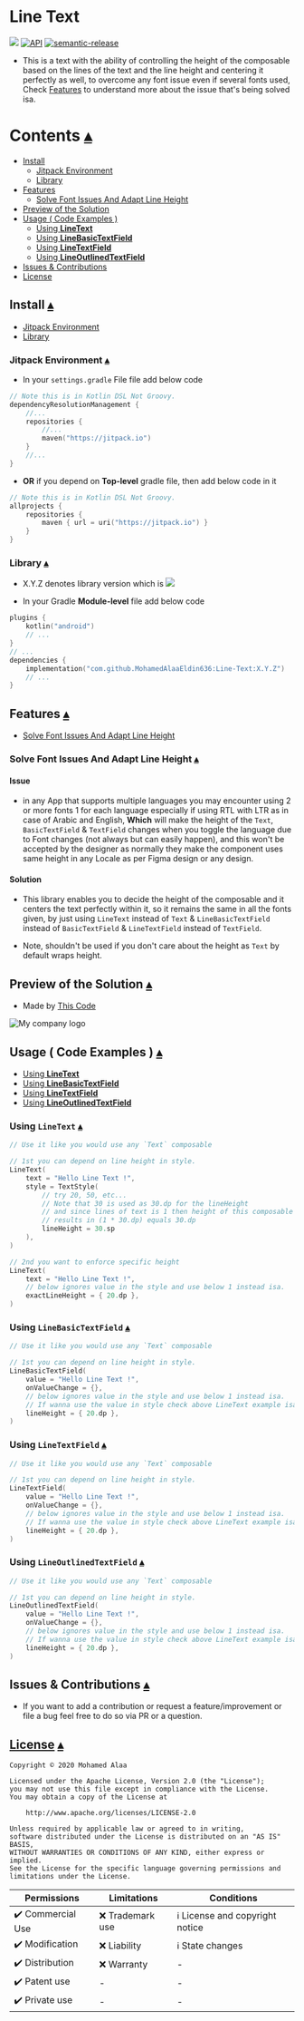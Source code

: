 # Line Text

[![](https://jitpack.io/v/MohamedAlaaEldin636/Line-Text.svg)](https://jitpack.io/#MohamedAlaaEldin636/Line-Text) [![API](https://img.shields.io/badge/API-21%2B-blue.svg?style=flat)](https://android-arsenal.com/api?level=21) [![semantic-release](https://img.shields.io/badge/%20%20%F0%9F%93%A6%F0%9F%9A%80-semantic--release-e10079.svg)](https://github.com/semantic-release/semantic-release)

- This is a text with the ability of controlling the height of the composable based
on the lines of the text and the line height and centering it perfectly as well, 
to overcome any font issue even if several fonts used, Check [Features](#features-) 
to understand more about the issue that's being solved isa.

# Contents [▴](#line-text)

- [Install](#install-)
    - [Jitpack Environment](#jitpack-environment-)
    - [Library](#library-)
- [Features](#features-)
    - [Solve Font Issues And Adapt Line Height](#solve-font-issues-and-adapt-line-height-)
- [Preview of the Solution](#preview-of-the-solution-)
- [Usage ( Code Examples )](#usage--code-examples--)
    - [Using **LineText**](#using-linetext-)
    - [Using **LineBasicTextField**](#using-linebasictextfield-)
    - [Using **LineTextField**](#using-linetextfield-)
    - [Using **LineOutlinedTextField**](#using-lineoutlinedtextfield-)
- [Issues & Contributions](#issues--contributions-)
- [License](#license-)

## Install [▴](#contents-)

- [Jitpack Environment](#jitpack-environment-)
- [Library](#library-)

### Jitpack Environment [▴](#install-)

- In your `settings.gradle` File file add below code

``` kotlin
// Note this is in Kotlin DSL Not Groovy.
dependencyResolutionManagement {
    //...
    repositories {
        //...
        maven("https://jitpack.io")
    }
    //...
}
```

- **OR** if you depend on **Top-level** gradle file, then add below code in it

``` kotlin
// Note this is in Kotlin DSL Not Groovy.
allprojects {
    repositories {
        maven { url = uri("https://jitpack.io") }
    }
}
```

### Library [▴](#install-)

- X.Y.Z denotes library version which is [![](https://jitpack.io/v/MohamedAlaaEldin636/Line-Text.svg)](https://jitpack.io/#MohamedAlaaEldin636/Line-Text)

- In your Gradle **Module-level** file add below code

``` kotlin 
plugins {
    kotlin("android")
    // ...
}
// ...
dependencies {
    implementation("com.github.MohamedAlaaEldin636:Line-Text:X.Y.Z")
    // ...
}
```

## Features [▴](#contents-)

- [Solve Font Issues And Adapt Line Height](#solve-font-issues-and-adapt-line-height-)

### Solve Font Issues And Adapt Line Height [▴](#features-)

#### Issue

- in any App that supports multiple languages you may encounter using 2 or more fonts
1 for each language especially if using RTL with LTR as in case of Arabic and English,
**Which** will make the height of the `Text`, `BasicTextField` & `TextField` changes
when you toggle the language due to Font changes (not always but can easily happen),
and this won't be accepted by the designer as normally they make the component uses
same height in any Locale as per Figma design or any design.

#### Solution

- This library enables you to decide the height of the composable and it centers
the text perfectly within it, so it remains the same in all the fonts given,
by just using `LineText` instead of `Text` & `LineBasicTextField` instead of `BasicTextField` &
`LineTextField` instead of `TextField`.

- Note, shouldn't be used if you don't care about the height as `Text` by 
default wraps height.

## Preview of the Solution [▴](#contents-)

- Made by [This Code](app/src/main/java/my/ym/line_text_app/preview/ShowcaseIssues.kt)

![My company logo](images/showcase_resolved_issue.png)

## Usage ( Code Examples ) [▴](#contents-)

- [Using **LineText**](#using-linetext-)
- [Using **LineBasicTextField**](#using-linebasictextfield-)
- [Using **LineTextField**](#using-linetextfield-)
- [Using **LineOutlinedTextField**](#using-lineoutlinedtextfield-)

### Using `LineText` [▴](#usage--code-examples--)

```kotlin
// Use it like you would use any `Text` composable

// 1st you can depend on line height in style.
LineText(
    text = "Hello Line Text !",
    style = TextStyle(
        // try 20, 50, etc...
        // Note that 30 is used as 30.dp for the lineHeight
        // and since lines of text is 1 then height of this composable 
        // results in (1 * 30.dp) equals 30.dp
        lineHeight = 30.sp
    ),
)

// 2nd you want to enforce specific height
LineText(
    text = "Hello Line Text !",
    // below ignores value in the style and use below 1 instead isa.
    exactLineHeight = { 20.dp },
)
```

### Using `LineBasicTextField` [▴](#usage--code-examples--)

```kotlin
// Use it like you would use any `Text` composable

// 1st you can depend on line height in style.
LineBasicTextField(
    value = "Hello Line Text !",
    onValueChange = {},
    // below ignores value in the style and use below 1 instead isa.
    // If wanna use the value in style check above LineText example isa.
    lineHeight = { 20.dp },
)
```

### Using `LineTextField` [▴](#usage--code-examples--)

```kotlin
// Use it like you would use any `Text` composable

// 1st you can depend on line height in style.
LineTextField(
    value = "Hello Line Text !",
    onValueChange = {},
    // below ignores value in the style and use below 1 instead isa.
    // If wanna use the value in style check above LineText example isa.
    lineHeight = { 20.dp },
)
```

### Using `LineOutlinedTextField` [▴](#usage--code-examples--)

```kotlin
// Use it like you would use any `Text` composable

// 1st you can depend on line height in style.
LineOutlinedTextField(
    value = "Hello Line Text !",
    onValueChange = {},
    // below ignores value in the style and use below 1 instead isa.
    // If wanna use the value in style check above LineText example isa.
    lineHeight = { 20.dp },
)
```

## Issues & Contributions [▴](#contents-)

- If you want to add a contribution or request a feature/improvement or file a bug feel free 
to do so via PR or a question.

## [License](https://github.com/MohamedAlaaEldin636/Line-Text/blob/master/LICENSE) [▴](#contents-)

```
Copyright © 2020 Mohamed Alaa

Licensed under the Apache License, Version 2.0 (the "License");
you may not use this file except in compliance with the License.
You may obtain a copy of the License at

    http://www.apache.org/licenses/LICENSE-2.0

Unless required by applicable law or agreed to in writing,
software distributed under the License is distributed on an "AS IS" BASIS,
WITHOUT WARRANTIES OR CONDITIONS OF ANY KIND, either express or implied.
See the License for the specific language governing permissions and limitations under the License.
```

| Permissions         | Limitations           | Conditions   |
| ------------------- | --------------------- | ----------- |
| :heavy_check_mark: Commercial Use | :x: Trademark use | :information_source: License and copyright notice |
| :heavy_check_mark: Modification | :x: Liability | :information_source: State changes |
| :heavy_check_mark: Distribution | :x: Warranty | - |
| :heavy_check_mark: Patent use | - | - |
| :heavy_check_mark: Private use | - | - |
